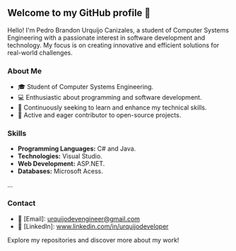 ## Welcome to my GitHub profile 👋

Hello! I'm Pedro Brandon Urquijo Canizales, a student of Computer Systems Engineering with a passionate interest in software development and technology. My focus is on creating innovative and efficient solutions for real-world challenges.

### About Me

- 🎓 Student of Computer Systems Engineering.
- 💻 Enthusiastic about programming and software development.
- 🚀 Continuously seeking to learn and enhance my technical skills.
- 🤝 Active and eager contributor to open-source projects.

### Skills

- **Programming Languages:** C# and Java.
- **Technologies:** Visual Studio.
- **Web Development:** ASP.NET.
- **Databases:** Microsoft Acess.

...

### Contact

- 📧 [Email]: urquijodevengineer@gmail.com
- 🔗 [LinkedIn]: www.linkedin.com/in/urquijodeveloper

Explore my repositories and discover more about my work!
